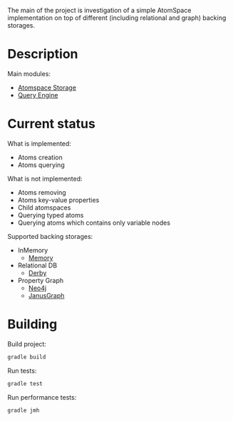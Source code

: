 The main of the project is investigation of a simple AtomSpace implementation on top of different (including relational
and graph) backing storages.

# Description

Main modules:
* [Atomspace Storage](src/main/java/atomspace/storage)
* [Query Engine](src/main/java/atomspace/query)

# Current status

What is implemented:
* Atoms creation
* Atoms querying

What is not implemented:
* Atoms removing
* Atoms key-value properties
* Child atomspaces
* Querying typed atoms
* Querying atoms which contains only variable nodes

Supported backing storages:
* InMemory
  * [Memory](src/main/java/atomspace/storage/memory)
* Relational DB
  * [Derby](src/main/java/atomspace/storage/relationaldb)
* Property Graph
  * [Neo4j](src/main/java/atomspace/storage/neo4j)
  * [JanusGraph](src/main/java/atomspace/storage/janusgraph)

# Building

Build project:
```bash
gradle build
```

Run tests:
```bash
gradle test
```
Run performance tests:
```bash
gradle jmh
```
